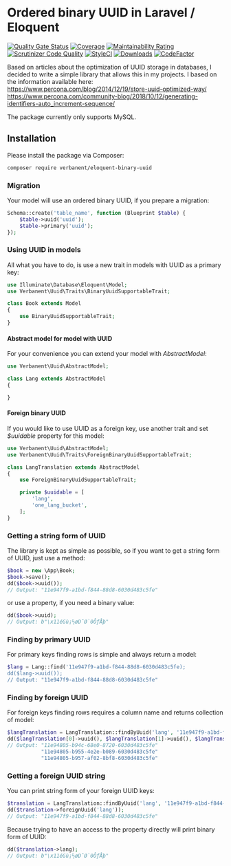 # Ordered binary UUID in Laravel / Eloquent

[![Quality Gate Status](https://sonarcloud.io/api/project_badges/measure?project=verbanent_eloquent-binary-uuid&metric=alert_status)](https://sonarcloud.io/dashboard?id=verbanent_eloquent-binary-uuid)
[![Coverage](https://sonarcloud.io/api/project_badges/measure?project=verbanent_eloquent-binary-uuid&metric=coverage)](https://sonarcloud.io/dashboard?id=verbanent_eloquent-binary-uuid)
[![Maintainability Rating](https://sonarcloud.io/api/project_badges/measure?project=verbanent_eloquent-binary-uuid&metric=sqale_rating)](https://sonarcloud.io/dashboard?id=verbanent_eloquent-binary-uuid)
[![Scrutinizer Code Quality](https://scrutinizer-ci.com/g/verbanent/eloquent-binary-uuid/badges/quality-score.png?b=master)](https://scrutinizer-ci.com/g/verbanent/eloquent-binary-uuid/?branch=master)
[![StyleCI](https://github.styleci.io/repos/175095051/shield?branch=master)](https://github.styleci.io/repos/175095051)
[![Downloads](https://img.shields.io/packagist/dt/verbanent/eloquent-binary-uuid.svg)](https://packagist.org/packages/verbanent/eloquent-binary-uuid)
[![CodeFactor](https://www.codefactor.io/repository/github/verbanent/eloquent-binary-uuid/badge)](https://www.codefactor.io/repository/github/verbanent/eloquent-binary-uuid)

Based on articles about the optimization of UUID storage in databases, I decided to write a simple library that allows this in my projects. I based on the information available here:  
https://www.percona.com/blog/2014/12/19/store-uuid-optimized-way/  
https://www.percona.com/community-blog/2018/10/12/generating-identifiers-auto_increment-sequence/

The package currently only supports MySQL.

## Installation

Please install the package via Composer:

```bash
composer require verbanent/eloquent-binary-uuid
```

### Migration

Your model will use an ordered binary UUID, if you prepare a migration:

```php
Schema::create('table_name', function (Blueprint $table) {
    $table->uuid('uuid');
    $table->primary('uuid');
});
```

### Using UUID in models

All what you have to do, is use a new trait in models with UUID as a primary key:

```php
use Illuminate\Database\Eloquent\Model;
use Verbanent\Uuid\Traits\BinaryUuidSupportableTrait;

class Book extends Model
{
    use BinaryUuidSupportableTrait;
}
```

#### Abstract model for model with UUID

For your convenience you can extend your model with _AbstractModel_:

```php
use Verbanent\Uuid\AbstractModel;

class Lang extends AbstractModel
{

}
```

#### Foreign binary UUID

If you would like to use UUID as a foreign key, use another trait and set _$uuidable_ property for this model:

```php
use Verbanent\Uuid\AbstractModel;
use Verbanent\Uuid\Traits\ForeignBinaryUuidSupportableTrait;

class LangTranslation extends AbstractModel
{
    use ForeignBinaryUuidSupportableTrait;

    private $uuidable = [
        'lang',
        'one_lang_bucket',
    ];
}
```

### Getting a string form of UUID

The library is kept as simple as possible, so if you want to get a string form of UUID, just use a method:

```php
$book = new \App\Book;
$book->save();
dd($book->uuid());
// Output: "11e947f9-a1bd-f844-88d8-6030d483c5fe"
```

or use a property, if you need a binary value:

```php
dd($book->uuid);
// Output: b"\x11éGù¡½øDˆØ`0ÔƒÅþ"
```

### Finding by primary UUID

For primary keys finding rows is simple and always return a model:

```php
$lang = Lang::find('11e947f9-a1bd-f844-88d8-6030d483c5fe);
dd($lang->uuid());
// Output: "11e947f9-a1bd-f844-88d8-6030d483c5fe"
```

### Finding by foreign UUID

For foreign keys finding rows requires a column name and returns collection of model:

```php
$langTranslation = LangTranslation::findByUuid('lang', '11e947f9-a1bd-f844-88d8-6030d483c5fe');
dd($langTranslation[0]->uuid(), $langTranslation[1]->uuid(), $langTranslation[2]->uuid());
// Output: "11e94805-b94c-68e0-8720-6030d483c5fe"
           "11e94805-b955-4e2e-b089-6030d483c5fe"
           "11e94805-b957-af02-8bf8-6030d483c5fe"
```

### Getting a foreign UUID string

You can print string form of your foreign UUID keys:

```php
$translation = LangTranslation::findByUuid('lang', '11e947f9-a1bd-f844-88d8-6030d483c5fe')->first();
dd($translation->foreignUuid('lang'));
// Output: "11e947f9-a1bd-f844-88d8-6030d483c5fe"
```

Because trying to have an access to the property directly will print binary form of UUID: 

```php
dd($translation->lang);
// Output: b"\x11éGù¡½øDˆØ`0ÔƒÅþ"
```